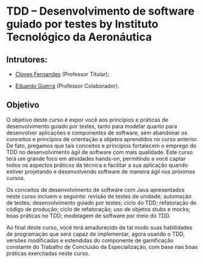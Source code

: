 # TDD – Desenvolvimento de software guiado por testes by Instituto Tecnológico da Aeronáutica

## Intrutores:

- [Cloves Fernandes](https://www.linkedin.com/in/clovistf/) (Professor Titular);

- [Eduardo Guerra](https://www.linkedin.com/in/eduardo-guerra-b4633115b/) (Professor Colaborador).

## Objetivo

O objetivo deste curso é expor você aos princípios e práticas de desenvolvimento guiado por testes, tanto para modelar quanto para desenvolver aplicações e componentes de software, sem abandonar os conceitos e princípios de orientação a objetos aprendidos no curso anterior. De fato, pregamos que tais conceitos e princípios fortalecem o emprego do TDD no desenvolvimento ágil de software com mais qualidade. Este curso terá um grande foco em atividades hands-on, permitindo a você captar todos os aspectos práticos da técnica e facilitar a sua aplicação quando estiver projetando e desenvolvendo software de maneira ágil nos próximos cursos.

Os conceitos de desenvolvimento de software com Java apresentados neste curso incluem o seguinte: revisão de testes de unidade; automação de testes; desenvolvimento guiado por testes; ciclo do TDD; refatoração de código de produção; ciclo de refatoração; uso de objetos stubs e mocks; boas práticas no TDD; modelagem de software por meio do TDD.

Ao final deste curso, você terá amadurecido de tal modo suas habilidades de programação que será capaz de implementar, agora usando o TDD, versões modificadas e estendidas do componente de gamificação constante do Trabalho de Conclusão da Especialização, com base nas boas práticas exercitadas neste curso.
